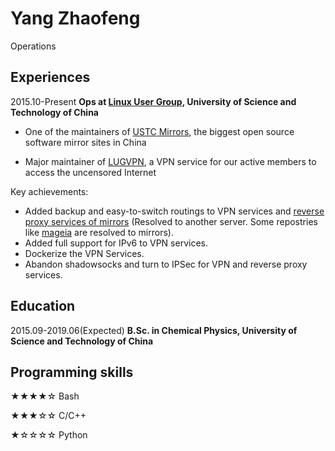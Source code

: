 # Yang Zhaofeng
Operations

## Experiences
2015.10-Present  **Ops at [Linux User Group](https://lug.ustc.edu.cn/), University of Science and Technology of China**

 * One of the maintainers of [USTC Mirrors](https://mirrors.ustc.edu.cn/), the biggest open source software mirror sites in China
 
 * Major maintainer of [LUGVPN](https://lug.ustc.edu.cn/wiki/lug/services/lugvpn), a VPN service for our active members to access the uncensored Internet

Key achievements: 
- Added backup and easy-to-switch routings to VPN services and [reverse proxy services of mirrors](https://lug.ustc.edu.cn/wiki/mirrors/help/revproxy) (Resolved to another server. Some repostries like [mageia](https://mirrors.ustc.edu.cn/mageia/) are resolved to mirrors).
- Added full support for IPv6 to VPN services.
- Dockerize the VPN Services.
- Abandon shadowsocks and turn to IPSec for VPN and reverse proxy services.

## Education
2015.09-2019.06(Expected)  **B.Sc. in Chemical Physics, University of Science and Technology of China**

## Programming skills
 ★★★★☆ Bash

 ★★★☆☆ C/C++
 
 ★☆☆☆☆ Python
